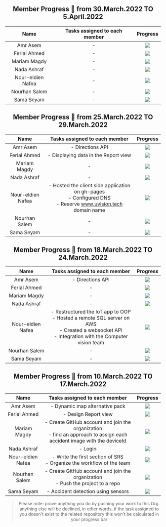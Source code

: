 <div align="center">
  
<h2>Member Progress 🚀 from 30.March.2022 TO 5.April.2022</h2>

| Name | Tasks assigned to each member |  Progress |
| :----------: | :----------: | :----------: |
| Amr Asem | - |![](https://us-central1-progress-markdown.cloudfunctions.net/progress/0) |
| Ferial Ahmed | - |![](https://us-central1-progress-markdown.cloudfunctions.net/progress/0) |
| Mariam Magdy | - |![](https://us-central1-progress-markdown.cloudfunctions.net/progress/0) |
| Nada Ashraf | - |![](https://us-central1-progress-markdown.cloudfunctions.net/progress/0) |
| Nour-eldien Nafea | - |![](https://us-central1-progress-markdown.cloudfunctions.net/progress/0) |
| Nourhan Salem | -  |![](https://us-central1-progress-markdown.cloudfunctions.net/progress/0) |
| Sama Seyam | -  |![](https://us-central1-progress-markdown.cloudfunctions.net/progress/0) |
<h2></h2>
  
  
<h2>Member Progress 🚀 from 25.March.2022 TO 29.March.2022</h2>

| Name | Tasks assigned to each member |  Progress |
| :----------: | :----------: | :----------: |
| Amr Asem | - Directions API |![](https://us-central1-progress-markdown.cloudfunctions.net/progress/100) |
| Ferial Ahmed | - Displaying data in the Report view|![](https://us-central1-progress-markdown.cloudfunctions.net/progress/100) |
| Mariam Magdy | - |![](https://us-central1-progress-markdown.cloudfunctions.net/progress/0) |
| Nada Ashraf | - |![](https://us-central1-progress-markdown.cloudfunctions.net/progress/0) |
| Nour-eldien Nafea | - Hosted the client side application on gh-pages <br> - Configured DNS <br> - Reserve www.uvision.tech domain name |![](https://us-central1-progress-markdown.cloudfunctions.net/progress/100) |
| Nourhan Salem | -  |![](https://us-central1-progress-markdown.cloudfunctions.net/progress/0) |
| Sama Seyam | -  |![](https://us-central1-progress-markdown.cloudfunctions.net/progress/0) |
<h2></h2>


<h2>Member Progress 🚀 from 18.March.2022 TO 24.March.2022</h2>

| Name | Tasks assigned to each member |  Progress |
| :----------: | :----------: | :----------: |
| Amr Asem | - Directions API |![](https://us-central1-progress-markdown.cloudfunctions.net/progress/30) |
| Ferial Ahmed | - |![](https://us-central1-progress-markdown.cloudfunctions.net/progress/0) |
| Mariam Magdy | - |![](https://us-central1-progress-markdown.cloudfunctions.net/progress/0) |
| Nada Ashraf | - |![](https://us-central1-progress-markdown.cloudfunctions.net/progress/0) |
| Nour-eldien Nafea | - Restructured the IoT app to OOP <br> - Hosted a remote SQL server on AWS <br> - Created a websocket API <br> - Integration with the Computer vision team|![](https://us-central1-progress-markdown.cloudfunctions.net/progress/100) |
| Nourhan Salem | -  |![](https://us-central1-progress-markdown.cloudfunctions.net/progress/0) |
| Sama Seyam | -  |![](https://us-central1-progress-markdown.cloudfunctions.net/progress/0) |
<h2></h2>


<h2>Member Progress 🚀 from 10.March.2022 TO 17.March.2022</h2>

| Name | Tasks assigned to each member |  Progress |
| :----------: | :----------: | :----------: |
| Amr Asem | - Dynamic map alternative pack |![](https://us-central1-progress-markdown.cloudfunctions.net/progress/100) |
| Ferial Ahmed | - Design Report view |![](https://us-central1-progress-markdown.cloudfunctions.net/progress/100) |
| Mariam Magdy | - Create GitHub account and join the organization <br> - find an approach to assign each accident image with the deviceId    |![](https://us-central1-progress-markdown.cloudfunctions.net/progress/50) |
| Nada Ashraf | - Login |![](https://us-central1-progress-markdown.cloudfunctions.net/progress/100) |
| Nour-eldien Nafea | - Write the first section of SRS <br> - Organize the workflow of the team  |![](https://us-central1-progress-markdown.cloudfunctions.net/progress/100) |
| Nourhan Salem | - Create GitHub account and join the organization <br>- Push the project to a repo |![](https://us-central1-progress-markdown.cloudfunctions.net/progress/0) |
| Sama Seyam | - Accident detection using sensors |![](https://us-central1-progress-markdown.cloudfunctions.net/progress/0) |


>  Please note: prove anything you do by pushing your work to this Org. anything else will be declined, in other words, if the task assigned to you doesn't exist to the related repository this won't be calculated in your progress bar  

</div>
<div>
